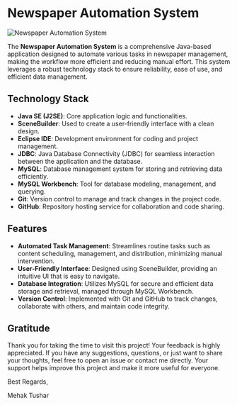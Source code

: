 # Newspaper Automation System

![Newspaper Automation System]((assets/main.png))

The **Newspaper Automation System** is a comprehensive Java-based application designed to automate various tasks in newspaper management, making the workflow more efficient and reducing manual effort. This system leverages a robust technology stack to ensure reliability, ease of use, and efficient data management.

## Technology Stack
- **Java SE (J2SE)**: Core application logic and functionalities.
- **SceneBuilder**: Used to create a user-friendly interface with a clean design.
- **Eclipse IDE**: Development environment for coding and project management.
- **JDBC**: Java Database Connectivity (JDBC) for seamless interaction between the application and the database.
- **MySQL**: Database management system for storing and retrieving data efficiently.
- **MySQL Workbench**: Tool for database modeling, management, and querying.
- **Git**: Version control to manage and track changes in the project code.
- **GitHub**: Repository hosting service for collaboration and code sharing.

## Features
- **Automated Task Management**: Streamlines routine tasks such as content scheduling, management, and distribution, minimizing manual intervention.
- **User-Friendly Interface**: Designed using SceneBuilder, providing an intuitive UI that is easy to navigate.
- **Database Integration**: Utilizes MySQL for secure and efficient data storage and retrieval, managed through MySQL Workbench.
- **Version Control**: Implemented with Git and GitHub to track changes, collaborate with others, and maintain code integrity.

## Gratitude
Thank you for taking the time to visit this project! Your feedback is highly appreciated. If you have any suggestions, questions, or just want to share your thoughts, feel free to open an issue or contact me directly. Your support helps improve this project and make it more useful for everyone.

Best Regards,

Mehak Tushar

